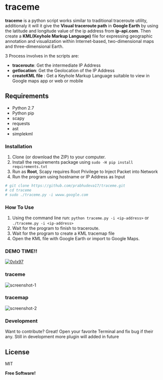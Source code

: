 # traceme

**traceme** is a python script works similar to traditional traceroute utility, additionaly it will it give the  **Visual traceroute path** in **Google Earth** by using the latitude and longitude value of the ip address from **ip-api.com**. Then create a **KML(Keyhole Markup Language)** file for expressing geographic annotation and visualization within Internet-based, two-dimensional maps and three-dimensional Earth.

3 Process involves in the scripts are:
- **traceroute**: Get the intermediate IP Address
- **getlocation**: Get the Geolocation of the IP Address
- **createKML file** : Get a Keyhole Markup Language suitable to view in Google maps app or web or mobile 


## Requirements
- Python 2.7
- Python pip
- scapy
- requests
- ast
- simplekml


### Installation

1. Clone (or download the ZIP) to your computer.
2. Install the requirements package using `sudo -H pip install requirements.txt`
3. Run as **Root**, Scapy requires Root Privilege to Inject Packet into Network
4. Run the program using hostname or IP Address as Input 

```sh
# git clone https://github.com/prabhudeva17/traceme.git
# cd traceme
# sudo ./traceme.py -i wwww.google.com
```
### How To Use
1. Using the command line run:
    `python traceme.py -i <ip-address>`
               or
    `./traceme.py -i <ip-address>`
2. Wait for the program to finish to traceroute.
3. Wait for the program to create a KML tracemap file 
4. Open the KML file with  Google Earth or import to Google Maps.


### DEMO TIME!!

[![0vlx97](https://user-images.githubusercontent.com/30696072/50482781-73cac800-0a0e-11e9-9527-ac331c713029.gif)](https://youtu.be/6WmbnYw03BE)

### traceme
![screenshot-1](https://user-images.githubusercontent.com/30696072/50468642-f338a700-09ce-11e9-9558-a1f9d43c8a5e.png)

### tracemap
![screenshot-2](https://user-images.githubusercontent.com/30696072/50468648-03508680-09cf-11e9-91df-900580f55de6.png)


### Development

Want to contribute? Great!
Open your favorite Terminal and fix bug if their any.
Still in development more plugin will added in future

License
----

MIT


**Free Software!**
